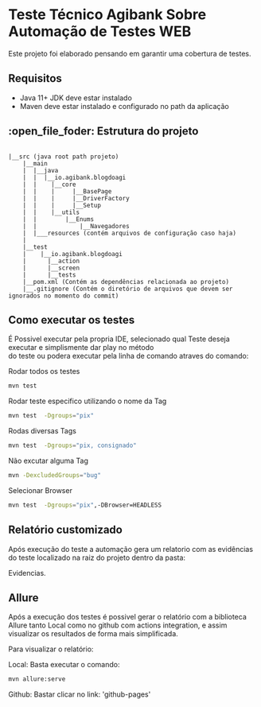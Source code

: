 # Teste Técnico Agibank Sobre Automação de Testes WEB

Este projeto foi elaborado pensando em garantir uma cobertura de testes.

##  Requisitos
* Java 11+ JDK deve estar instalado
* Maven deve estar instalado e configurado no path da aplicação


## :open_file_foder: Estrutura do projeto

````text

|__src (java root path projeto)
    |__main
    |  |__java
    |  |  |__io.agibank.blogdoagi
    |  |    |__core
    |  |    |     |__BasePage
    |  |    |     |__DriverFactory
    |  |    |     |__Setup
    |  |    |__utils
    |  |        |__Enums
    |  |            |__Navegadores
    |  |___resources (contém arquivos de configuração caso haja)
    | 
    |__test
    |    |__io.agibank.blogdoagi
    |      |__action
    |      |__screen
    |      |__tests
    |__pom.xml (Contém as dependências relacionada ao projeto)
    |__.gitignore (Contém o diretório de arquivos que devem ser ignorados no momento do commit)   
````

## Como executar os testes
É Possivel executar pela propria IDE, selecionado qual Teste deseja executar e simplismente dar play no método <br>
do teste ou podera executar pela linha de comando atraves do comando:<br>

Rodar todos os testes<br>
```bash
mvn test  
```
Rodar teste especifico utilizando o nome da Tag<br>
```bash
mvn test  -Dgroups="pix"
```
Rodas diversas Tags
```bash
mvn test  -Dgroups="pix, consignado"
```
Não excutar alguma Tag
```bash
mvn -DexcludedGroups="bug"
```
Selecionar Browser 
```bash
mvn test  -Dgroups="pix",-DBrowser=HEADLESS
```
## Relatório customizado
Após execução do teste a automação gera um relatorio com as evidências do teste localizado na raiz do projeto dentro da pasta:<br>

Evidencias.

## Allure 
Após a execução dos testes é possivel gerar o relatório com a biblioteca Allure tanto Local como no github com actions integration, e assim visualizar os resultados de forma mais simplificada.<br> 

Para visualizar o relatório:<br>

Local: Basta executar o comando:
```bash
mvn allure:serve
```
Github: Bastar clicar no link:
'github-pages'